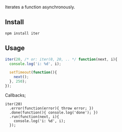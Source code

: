 Iterates a function asynchronously.

## Install

```
npm install iter
```

## Usage

```js
iter(20, /* or: iter(0, 20, .. */ function(next, i){
  console.log('i: %d', i);

  setTimeout(function(){
    next();
  }, 250);
});
```

Callbacks;

```
iter(20)
  .error(function(error){ throw error; })
  .done(function(){ console.log('done'); })
  .run(function(next, i){
    console.log('i: %d', i);
  });
```
